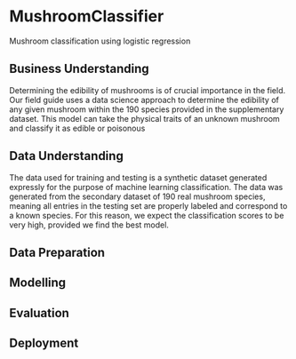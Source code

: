 # MushroomClassifier
Mushroom classification using logistic regression

## Business Understanding
Determining the edibility of mushrooms is of crucial importance in the field. Our field guide uses a data science approach to determine the edibility of any given mushroom within the 190 species provided in the supplementary dataset. This model can take the physical traits of an unknown mushroom and classify it as edible or poisonous

## Data Understanding
The data used for training and testing is a synthetic dataset generated expressly for the purpose of machine learning classification. The data was generated from the secondary dataset of 190 real mushroom species, meaning all entries in the testing set are properly labeled and correspond to a known species. For this reason, we expect the classification scores to be very high, provided we find the best model.

## Data Preparation


## Modelling


## Evaluation


## Deployment

